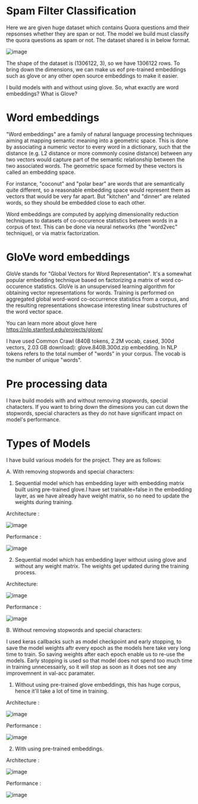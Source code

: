 # Spam Filter Classification

Here we are given huge dataset which contains Quora questions amd their repsonses whether they are span or not. The model we build must classify the quora questions as spam or not. The dataset shared is in below format.

![image](https://user-images.githubusercontent.com/31129705/57281267-467edc80-70c8-11e9-8669-2b062d99ef8a.png)


The shape of the dataset is (1306122, 3), so we have 1306122 rows. To bring down the dimensions, we can make us eof pre-trained embeddings such as glove or any other open source embeddings to make it easier. 

I build models with and without using glove. So, what exactly are word embeddings? What is Glove?

# Word embeddings

"Word embeddings" are a family of natural language processing techniques aiming at mapping semantic meaning into a geometric space. This is done by associating a numeric vector to every word in a dictionary, such that the distance (e.g. L2 distance or more commonly cosine distance) between any two vectors would capture part of the semantic relationship between the two associated words. The geometric space formed by these vectors is called an embedding space.

For instance, "coconut" and "polar bear" are words that are semantically quite different, so a reasonable embedding space would represent them as vectors that would be very far apart. But "kitchen" and "dinner" are related words, so they should be embedded close to each other.

Word embeddings are computed by applying dimensionality reduction techniques to datasets of co-occurence statistics between words in a corpus of text. This can be done via neural networks (the "word2vec" technique), or via matrix factorization.

# GloVe word embeddings

GloVe stands for "Global Vectors for Word Representation". It's a somewhat popular embedding technique based on factorizing a matrix of word co-occurence statistics. GloVe is an unsupervised learning algorithm for obtaining vector representations for words. Training is performed on aggregated global word-word co-occurrence statistics from a corpus, and the resulting representations showcase interesting linear substructures of the word vector space.

You can learn more about glove here https://nlp.stanford.edu/projects/glove/

I have used Common Crawl (840B tokens, 2.2M vocab, cased, 300d vectors, 2.03 GB download): glove.840B.300d.zip embedding. In NLP tokens refers to the total number of "words" in your corpus. The vocab is the number of unique "words".

# Pre processing data

I have build models with and without removing stopwords, special chatacters. If you want to bring down the dimesions you can cut down the stopwords, special characters as they do not have significant impact on model's performance.


# Types of Models

I have build various models for the project. They are as follows:

A. With removing stopwords and special characters:

1. Sequential model which has embedding layer with embedding matrix built using pre-trained glove.I have set trainable=false in the embedding layer, as we have already have weight matrix, so no need to update the weights during training.

Architecture : 

![image](https://user-images.githubusercontent.com/31129705/57294707-24945280-70e6-11e9-9afc-df801b13ef0f.png)

Performance :

![image](https://user-images.githubusercontent.com/31129705/57294758-4988c580-70e6-11e9-8a87-a4e26817eb71.png)

2. Sequential model which has embedding layer without using glove and without any weight matrix. The weights get updated during the training process.

Architecture: 

![image](https://user-images.githubusercontent.com/31129705/57294946-d92e7400-70e6-11e9-8f39-7d65ba2e4906.png)

Performance :

![image](https://user-images.githubusercontent.com/31129705/57294988-fbc08d00-70e6-11e9-8361-83312493bce9.png)



B. Without removing stopwords and special characters:

I used keras callbacks such as model checkpoint and early stopping, to save the model weights aftr every epoch as the models here take very long time to train. So saving weights after each epoch enable us to re-use the models. Early stopping is used so that model does not spend too much time in training unnecessairly, so it will stop as soon as it does not see any improvemnent in val-acc paramater.

1. Without using pre-trained glove embeddings, this has huge corpus, hence it'll take a lot of time in training.

Architecture :

![image](https://user-images.githubusercontent.com/31129705/57295061-34f8fd00-70e7-11e9-9751-dfaf49917c21.png)

Performance :

![image](https://user-images.githubusercontent.com/31129705/57295109-5d80f700-70e7-11e9-8493-ee575f297057.png)

2. With using pre-trained embeddings.

Architecture :

![image](https://user-images.githubusercontent.com/31129705/57295175-928d4980-70e7-11e9-922d-3766420c71cb.png)

Performance :

![image](https://user-images.githubusercontent.com/31129705/57317018-bf0b8a80-7114-11e9-8af7-86dd69d94404.png)


